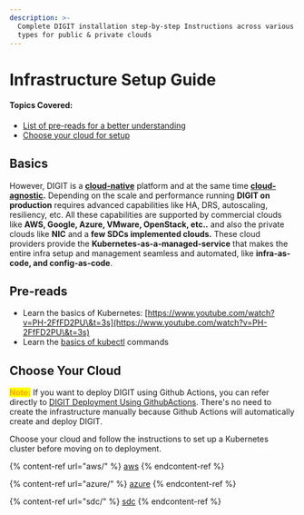 ```yaml
---
description: >-
  Complete DIGIT installation step-by-step Instructions across various Infra
  types for public & private clouds
---
```


# Infrastructure Setup Guide

#### Topics Covered:

* [List of pre-reads for a better understanding](./#pre-reads)
* [Choose your cloud for setup](./#1.-choose-your-cloud)

## Basics

However, DIGIT is a [**cloud-native**](https://www.appdynamics.com/topics/what-is-cloud-native-architecture#\~3-challenges) platform and at the same time [**cloud-agnostic**](https://looker.com/definitions/cloud-agnostic)**.** Depending on the scale and performance running **DIGIT on production** requires advanced capabilities like HA, DRS, autoscaling, resiliency, etc. All these capabilities are supported by commercial clouds like **AWS, Google, Azure, VMware, OpenStack, etc..** and also the private clouds like **NIC** and a **few SDCs implemented clouds.** These cloud providers provide the **Kubernetes-as-a-managed-service** that makes the entire infra setup and management seamless and automated, like **infra-as-code, and config-as-code**.

## Pre-reads

* Learn the basics of Kubernetes: [https://www.youtube.com/watch?v=PH-2FfFD2PU\&t=3s](https://www.youtube.com/watch?v=PH-2FfFD2PU\&t=3s)
* Learn the [basics of kubectl](https://www.tutorialspoint.com/kubernetes/kubernetes\_kubectl\_commands.htm) commands

## Choose Your Cloud

<mark style="color:orange;">**Note:**</mark> If you want to deploy DIGIT using Github Actions, you can refer directly to  [DIGIT Deployment Using GithubActions](https://core.digit.org/guides/installation-guide/digit-deployment/deployment-using-github-actions). There's no need to create the infrastructure manually because Github Actions will automatically create and deploy DIGIT.

Choose your cloud and follow the instructions to set up a Kubernetes cluster before moving on to deployment.

{% content-ref url="aws/" %}
[aws](aws/)
{% endcontent-ref %}

{% content-ref url="azure/" %}
[azure](azure/)
{% endcontent-ref %}

{% content-ref url="sdc/" %}
[sdc](sdc/)
{% endcontent-ref %}





&#x20;

